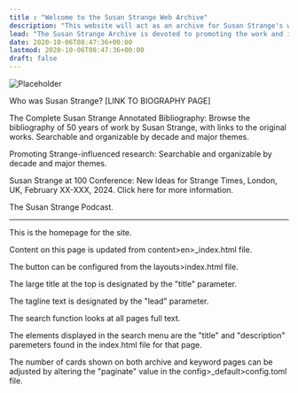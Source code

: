 ```yaml
---
title : "Welcome to the Susan Strange Web Archive"
description: "This website will act as an archive for Susan Strange's work."
lead: "The Susan Strange Archive is devoted to promoting the work and ideas of the foundational International Political Economy scholar Susan Strange (1923-1998), recognizing Strange-influenced contemporary research. Our goal is to serve as a focal point for the community of Strange-influenced researchers. "
date: 2020-10-06T08:47:36+00:00
lastmod: 2020-10-06T08:47:36+00:00
draft: false
---
```


![Placeholder](https://images.gr-assets.com/authors/1534446476p5/189890.jpg)


Who was Susan Strange? [LINK TO BIOGRAPHY PAGE] 

 

The Complete Susan Strange Annotated Bibliography: Browse the bibliography of 50 years of work by Susan Strange, with links to the original works. Searchable and organizable by decade and major themes. 

 

Promoting Strange-influenced research: Searchable and organizable by decade and major themes. 

 

Susan Strange at 100 Conference: New Ideas for Strange Times, London, UK, February XX-XXX, 2024. Click here for more information. 

 

The Susan Strange Podcast. 

-----

This is the homepage for the site.  

Content on this page is updated from content>en>_index.html file.

The button can be configured from the layouts>index.html file.

The large title at the top is designated by the "title" parameter.

The tagline text is designated by the "lead" parameter.

The search function looks at all pages full text.  

The elements displayed in the search menu are the "title" and "description" paremeters found in the index.html file for that page.

The number of cards shown on both archive and keyword pages can be adjusted by altering the "paginate" value in the config>_default>config.toml file.